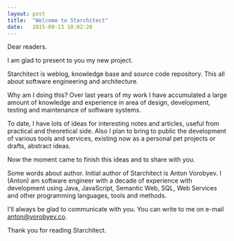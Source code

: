 ```yaml
---
layout: post
title:  "Welcome to Starchitect"
date:   2015-09-13 18:02:20
---
```


Dear readers.

I am glad to present to you my new project.

Starchitect is weblog, knowledge base and source code repository. This all about 
software engineering and architecture. 

Why am I doing this? Over last years of my work I have accumulated a large amount of 
knowledge and experience in area of design, development, testing and maintenance of 
software systems. 

To date, I have lots of ideas for interesting notes and articles, useful from practical
and theoretical side. Also I plan to bring to public the development of various tools and
services, existing now as a personal pet projects or drafts, abstract ideas.

Now the moment came to finish this ideas and to share with you.

Some words about author. Initial author of Starchitect is Anton Vorobyev. I (Anton) am 
software engineer with a decade of experience with development using Java, JavaScript,
Semantic Web, SQL, Web Services and other programming languages, tools and methods.
 
I'll always be glad to communicate with you. You can write to me on e-mail anton@vorobyev.co.

Thank you for reading Starchitect.